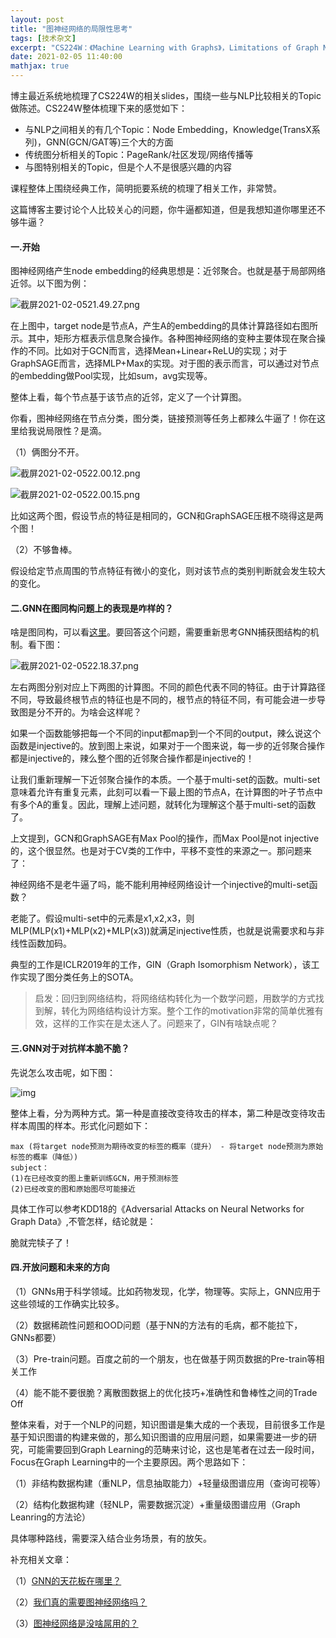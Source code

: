 ```yaml
---
layout: post
title: "图神经网络的局限性思考"
tags: [技术杂文]
excerpt: "CS224W：《Machine Learning with Graphs》，Limitations of Graph Neural Networks"
date: 2021-02-05 11:40:00
mathjax: true
---
```


博主最近系统地梳理了CS224W的相关slides，围绕一些与NLP比较相关的Topic做陈述。CS224W整体梳理下来的感觉如下：

+ 与NLP之间相关的有几个Topic：Node Embedding，Knowledge(TransX系列)，GNN(GCN/GAT等)三个大的方面
+ 传统图分析相关的Topic：PageRank/社区发现/网络传播等
+ 与图特别相关的Topic，但是个人不是很感兴趣的内容

课程整体上围绕经典工作，简明扼要系统的梳理了相关工作，非常赞。

这篇博客主要讨论个人比较关心的问题，你牛逼都知道，但是我想知道你哪里还不够牛逼？

#### 一.开始


图神经网络产生node embedding的经典思想是：近邻聚合。也就是基于局部网络近邻。以下图为例：

![截屏2021-02-0521.49.27.png](https://i.loli.net/2021/02/05/nm2LyqwPp6h8Jcr.png)

在上图中，target node是节点A，产生A的embedding的具体计算路径如右图所示。其中，矩形方框表示信息聚合操作。各种图神经网络的变种主要体现在聚合操作的不同。比如对于GCN而言，选择Mean+Linear+ReLU的实现；对于GraphSAGE而言，选择MLP+Max的实现。对于图的表示而言，可以通过对节点的embedding做Pool实现，比如sum，avg实现等。

整体上看，每个节点基于该节点的近邻，定义了一个计算图。

你看，图神经网络在节点分类，图分类，链接预测等任务上都辣么牛逼了！你在这里给我说局限性？是滴。

（1）俩图分不开。

![截屏2021-02-0522.00.12.png](https://i.loli.net/2021/02/05/fioes6ELI4PWt1d.png)

![截屏2021-02-0522.00.15.png](https://i.loli.net/2021/02/05/dAHgwJL8ZKFymsi.png)

比如这两个图，假设节点的特征是相同的，GCN和GraphSAGE压根不晓得这是两个图！

（2）不够鲁棒。

假设给定节点周围的节点特征有微小的变化，则对该节点的类别判断就会发生较大的变化。

#### 二.GNN在图同构问题上的表现是咋样的？

啥是图同构，可以看[这里](https://blog.csdn.net/acrux1985/article/details/54605086/)。要回答这个问题，需要重新思考GNN捕获图结构的机制。看下图：

![截屏2021-02-0522.18.37.png](https://i.loli.net/2021/02/05/JMoXNxk5WOhCpqt.png)

左右两图分别对应上下两图的计算图。不同的颜色代表不同的特征。由于计算路径不同，导致最终根节点的特征也是不同的，根节点的特征不同，有可能会进一步导致图是分不开的。为啥会这样呢？

如果一个函数能够把每一个不同的input都map到一个不同的output，辣么说这个函数是injective的。放到图上来说，如果对于一个图来说，每一步的近邻聚合操作都是injective的，辣么整个图的近邻聚合操作都是injective的！

让我们重新理解一下近邻聚合操作的本质。一个基于multi-set的函数。multi-set意味着允许有重复元素，此刻可以看一下最上图的节点A，在计算图的叶子节点中有多个A的重复。因此，理解上述问题，就转化为理解这个基于multi-set的函数了。

上文提到，GCN和GraphSAGE有Max Pool的操作，而Max Pool是not injective的，这个很显然。也是对于CV类的工作中，平移不变性的来源之一。那问题来了：

神经网络不是老牛逼了吗，能不能利用神经网络设计一个injective的multi-set函数？

老能了。假设multi-set中的元素是x1,x2,x3，则MLP(MLP(x1)+MLP(x2)+MLP(x3))就满足injective性质，也就是说需要求和与非线性函数加码。


典型的工作是ICLR2019年的工作，GIN（Graph Isomorphism Network），该工作实现了图分类任务上的SOTA。


>启发：回归到网络结构，将网络结构转化为一个数学问题，用数学的方式找到解，转化为网络结构设计方案。整个工作的motivation非常的简单优雅有效，这样的工作实在是太迷人了。问题来了，GIN有啥缺点呢？


#### 三.GNN对于对抗样本脆不脆？

先说怎么攻击呢，如下图：

![img](https://ftp.bmp.ovh/imgs/2021/02/154e2be00fd0259e.png)

整体上看，分为两种方式。第一种是直接改变待攻击的样本，第二种是改变待攻击样本周围的样本。形式化问题如下：

```
max (将target node预测为期待改变的标签的概率（提升） - 将target node预测为原始标签的概率（降低）)
subject：
(1)在已经改变的图上重新训练GCN，用于预测标签
(2)已经改变的图和原始图尽可能接近
```

具体工作可以参考KDD18的《Adversarial Attacks on Neural Networks for Graph Data》,不管怎样，结论就是：

脆就完犊子了！

#### 四.开放问题和未来的方向

（1）GNNs用于科学领域。比如药物发现，化学，物理等。实际上，GNN应用于这些领域的工作确实比较多。

（2）数据稀疏性问题和OOD问题（基于NN的方法有的毛病，都不能拉下，GNNs都要）

（3）Pre-train问题。百度之前的一个朋友，也在做基于网页数据的Pre-train等相关工作

（4）能不能不要很脆？离散图数据上的优化技巧+准确性和鲁棒性之间的Trade Off


整体来看，对于一个NLP的问题，知识图谱是集大成的一个表现，目前很多工作是基于知识图谱的构建来做的，那么知识图谱的应用层问题，如果需要进一步的研究，可能需要回到Graph Learning的范畴来讨论，这也是笔者在过去一段时间，Focus在Graph Learning中的一个主要原因。两个思路如下：

（1）非结构数据构建（重NLP，信息抽取能力）+轻量级图谱应用（查询可视等）

（2）结构化数据构建（轻NLP，需要数据沉淀）+重量级图谱应用（Graph Leanring的方法论）

具体哪种路线，需要深入结合业务场景，有的放矢。


补充相关文章：

（1）[GNN的天花板在哪里？](https://towardsdatascience.com/limitations-of-graph-neural-networks-2412fffe677)

（2）[我们真的需要图神经网络吗？](https://towardsdatascience.com/do-we-need-deep-graph-neural-networks-be62d3ec5c59towardsdatascience.com)

（3）[图神经网络是没啥屌用的？](https://www.singlelunch.com/2020/12/28/why-im-lukewarm-on-graph-neural-networks/)
